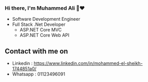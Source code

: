 ### Hi there, I'm Muhammed Ali 👋❤️

-  Software Development Engineer
-  Full Stack .Net Developer
    - ASP.NET Core MVC
    - ASP.NET Core Web API
  
## Contact with me on
-  Linkedin : https://www.linkedin.com/in/mohammed-el-sheikh-1744851a0/
-  Whatsapp : 01123496091

